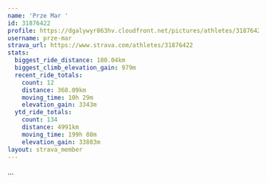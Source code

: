 ```yaml
---
name: 'Prze Mar '
id: 31876422
profile: https://dgalywyr863hv.cloudfront.net/pictures/athletes/31876422/22548952/4/large.jpg
username: prze-mar
strava_url: https://www.strava.com/athletes/31876422
stats:
  biggest_ride_distance: 180.04km
  biggest_climb_elevation_gain: 979m
  recent_ride_totals:
    count: 12
    distance: 368.09km
    moving_time: 10h 29m
    elevation_gain: 3343m
  ytd_ride_totals:
    count: 134
    distance: 4991km
    moving_time: 199h 08m
    elevation_gain: 33883m
layout: strava_member
--- 
```

...
